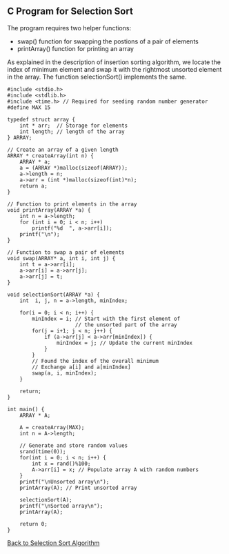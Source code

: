 ## C Program for Selection Sort

The program requires two helper functions:

- swap() function for swapping the postions of a pair of elements
- printArray() function for printing an array

As explained in the description of insertion sorting algorithm, we locate the index of minimum element
and swap it with the rightmost unsorted element in the array. The function selectionSort() implements
the same.

```
#include <stdio.h>
#include <stdlib.h>
#include <time.h> // Required for seeding random number generator
#define MAX 15

typedef struct array {
    int * arr;  // Storage for elements
    int length; // length of the array
} ARRAY;

// Create an array of a given length
ARRAY * createArray(int n) {
    ARRAY * a;
    a = (ARRAY *)malloc(sizeof(ARRAY));
    a->length = n;
    a->arr = (int *)malloc(sizeof(int)*n);
    return a;
}

// Function to print elements in the array 
void printArray(ARRAY *a) {
    int n = a->length;
	for (int i = 0; i < n; i++)
		printf("%d  ", a->arr[i]);
    printf("\n");
}

// Function to swap a pair of elements
void swap(ARRAY* a, int i, int j) {
	int t = a->arr[i];
	a->arr[i] = a->arr[j]; 
	a->arr[j] = t;
}

void selectionSort(ARRAY *a) {
    int  i, j, n = a->length, minIndex;

    for(i = 0; i < n; i++) {
        minIndex = i; // Start with the first element of 
                      // the unsorted part of the array 
        for(j = i+1; j < n; j++) {
            if (a->arr[j] < a->arr[minIndex]) {
                minIndex = j; // Update the current minIndex 
            }
        }
        // Found the index of the overall minimum 
        // Exchange a[i] and a[minIndex]
        swap(a, i, minIndex); 
    }

    return;
}

int main() {
    ARRAY * A;

    A = createArray(MAX);
    int n = A->length;
    
    // Generate and store random values
    srand(time(0));
    for(int i = 0; i < n; i++) {
        int x = rand()%100;
        A->arr[i] = x; // Populate array A with random numbers
    }
    printf("\nUnsorted array\n");
    printArray(A); // Print unsorted array

    selectionSort(A);
    printf("\nSorted array\n");
    printArray(A);

    return 0;
}

```
[Back to Selection Sort Algorithm](../../HTML/selectionSort.md)
